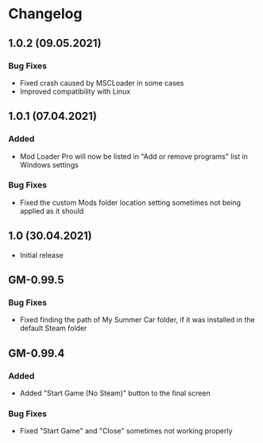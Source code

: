 # Changelog

## 1.0.2 (09.05.2021)

### Bug Fixes

- Fixed crash caused by MSCLoader in some cases
- Improved compatibility with Linux

## 1.0.1 (07.04.2021)

### Added

- Mod Loader Pro will now be listed in "Add or remove programs" list in Windows settings

### Bug Fixes

- Fixed the custom Mods folder location setting sometimes not being applied as it should

## 1.0 (30.04.2021)

- Initial release

## GM-0.99.5

### Bug Fixes

- Fixed finding the path of My Summer Car folder, if it was installed in the default Steam folder

## GM-0.99.4

### Added

- Added "Start Game (No Steam)" button to the final screen

### Bug Fixes

- Fixed "Start Game" and "Close" sometimes not working properly